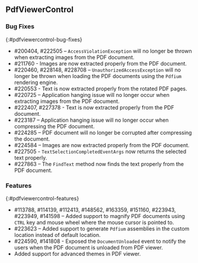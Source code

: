 ## PdfViewerControl

### Bug Fixes
{:#pdfviewercontrol-bug-fixes}

* \#200404, \#222505 – `AccessViolationException` will no longer be thrown when extracting images from the PDF document.
* \#211760 - Images are now extracted properly from the PDF document.
* \#220460, \#228148, \#228708 – `UnauthorizedAccessException` will no longer be thrown when loading the PDF documents using the `Pdfium` rendering engine.
* \#220553 - Text is now extracted properly from the rotated PDF pages.
* \#220725 – Application hanging issue will no longer occur when extracting images from the PDF document.
* \#222407, \#227378 - Text is now extracted properly from the PDF document.
* \#223187 – Application hanging issue will no longer occur when compressing the PDF document.
* \#224285 – PDF document will no longer be corrupted after compressing the document.
* \#224584 – Images are now extracted properly from the PDF document.
* \#227505 - `TextSelectionCompletedEventArgs` now returns the selected text properly.
* \#227863 – The `FindText` method now finds the text properly from the PDF document.

### Features
{:#pdfviewercontrol-features}

* \#113788, \#114139, \#112413, \#148562, \#163359, \#151160, \#223943, \#223949, \#141598 – Added support to magnify PDF documents using `CTRL` key and mouse wheel where the mouse cursor is pointed to.
* \#223623 – Added support to generate `Pdfium` assemblies in the custom location instead of default location.
* \#224590, \#141808 - Exposed the `DocumentUnloaded` event to notify the users when the PDF document is unloaded from PDF viewer.
* Added support for advanced themes in PDF viewer.
